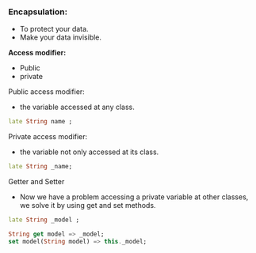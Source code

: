 ### Encapsulation:

- To protect your data.
- Make your data invisible.

**Access modifier:**

- Public
- private

Public access modifier:

- the variable accessed at any class.

```dart
late String name ;
```

Private access modifier:

- the variable not only accessed at its class.

```dart
late String _name;
```

Getter and Setter

- Now we have a problem accessing a private variable at other classes, we solve it by using get and set methods.

```dart
late String _model ;

String get model => _model;
set model(String model) => this._model;
```
